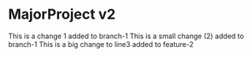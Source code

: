# MajorProject v2
This is a change 1 added to branch-1
This is a small change (2) added to branch-1
This is a big change to line3 added to feature-2